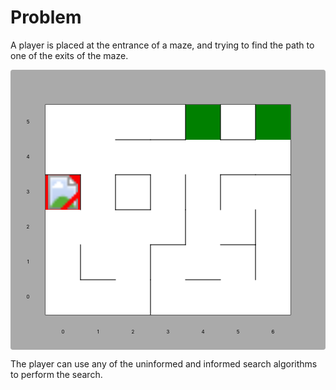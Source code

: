 # Problem

A player is placed at the entrance of a maze, and trying to find the path to one of the exits of the maze. 

<svg viewBox="0 0 900 800" width="100%" style="background-color: #aaa; border-radius: .5ex">
  <rect x="99.5" y="99.5" width="701" height="601" fill="white" fill-opacity="1" stroke="black"></rect>
  <rect x="100" y="300" width="100" height="100" fill="red"></rect>
  <rect x="500" y="100" width="100" height="100" fill="green"></rect>
  <rect x="700" y="100" width="100" height="100" fill="green"></rect>
  <rect x="199" y="599" width="102" height="2"></rect>
  <rect x="499" y="599" width="102" height="2"></rect>
  <rect x="399" y="499" width="102" height="2"></rect>
  <rect x="599" y="499" width="102" height="2"></rect>
  <rect x="299" y="399" width="102" height="2"></rect>
  <rect x="99" y="299" width="102" height="2"></rect>
  <rect x="299" y="299" width="102" height="2"></rect>
  <rect x="599" y="299" width="102" height="2"></rect>
  <rect x="699" y="299" width="102" height="2"></rect>
  <rect x="299" y="199" width="102" height="2"></rect>
  <rect x="399" y="199" width="102" height="2"></rect>
  <rect x="599" y="199" width="102" height="2"></rect>
  <rect x="399" y="599" width="2" height="102"></rect>
  <rect x="199" y="499" width="2" height="102"></rect>
  <rect x="399" y="499" width="2" height="102"></rect>
  <rect x="699" y="499" width="2" height="102"></rect>
  <rect x="499" y="399" width="2" height="102"></rect>
  <rect x="699" y="399" width="2" height="102"></rect>
  <rect x="199" y="299" width="2" height="102"></rect>
  <rect x="299" y="299" width="2" height="102"></rect>
  <rect x="399" y="299" width="2" height="102"></rect>
  <rect x="499" y="299" width="2" height="102"></rect>
  <rect x="599" y="299" width="2" height="102"></rect>
  <rect x="499" y="99" width="2" height="102"></rect>
  <rect x="599" y="99" width="2" height="102"></rect>
  <rect x="699" y="99" width="2" height="102"></rect>
  <image x="101" y="301" href="https://cdn.jsdelivr.net/npm/@mdi/svg@5.x/svg/account.svg" height="98" width="98"></image>
  <!---->
  <text x="150" y="750" dominant-baseline="middle" text-anchor="middle">0</text>
  <text x="250" y="750" dominant-baseline="middle" text-anchor="middle">1</text>
  <text x="350" y="750" dominant-baseline="middle" text-anchor="middle">2</text>
  <text x="450" y="750" dominant-baseline="middle" text-anchor="middle">3</text>
  <text x="550" y="750" dominant-baseline="middle" text-anchor="middle">4</text>
  <text x="650" y="750" dominant-baseline="middle" text-anchor="middle">5</text>
  <text x="750" y="750" dominant-baseline="middle" text-anchor="middle">6</text>
  <text x="50" y="650" dominant-baseline="middle" text-anchor="middle">0</text>
  <text x="50" y="550" dominant-baseline="middle" text-anchor="middle">1</text>
  <text x="50" y="450" dominant-baseline="middle" text-anchor="middle">2</text>
  <text x="50" y="350" dominant-baseline="middle" text-anchor="middle">3</text>
  <text x="50" y="250" dominant-baseline="middle" text-anchor="middle">4</text>
  <text x="50" y="150" dominant-baseline="middle" text-anchor="middle">5</text>
</svg>

The player can use any of the uninformed and informed search algorithms to perform the search. 